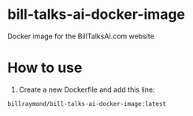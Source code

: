 # bill-talks-ai-docker-image
Docker image for the BillTalksAI.com website

# How to use
1. Create a new Dockerfile and add this line:
```
billraymond/bill-talks-ai-docker-image:latest
```


